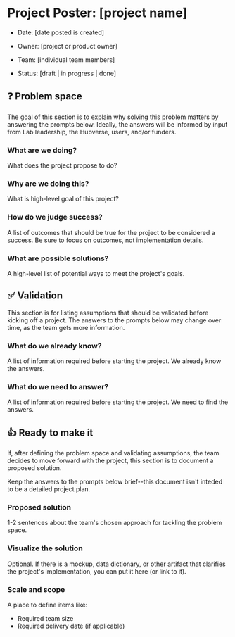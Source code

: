 # Project Poster: [project name]

- Date: [date posted is created]

- Owner: [project or product owner]

- Team: [individual team members]

- Status: [draft | in progress | done]

## ❓ Problem space

The goal of this section is to explain why solving this problem matters
by answering the prompts below. Ideally, the answers will be informed
by input from Lab leadership, the Hubverse, users, and/or funders.

### What are we doing?

What does the project propose to do?

### Why are we doing this?

What is high-level goal of this project?

### How do we judge success?

A list of outcomes that should be true for the project to be considered a
success. Be sure to focus on outcomes, not implementation details.

### What are possible solutions?

A high-level list of potential ways to meet the project's goals.

## ✅ Validation

This section is for listing assumptions that should be validated before
kicking off a project. The answers to the prompts below may change over
time, as the team gets more information.

### What do we already know?

A list of information required before starting the project.
We already know the answers.

### What do we need to answer?

A list of information required before starting the project.
We need to find the answers.

## 👍 Ready to make it

If, after defining the problem space and validating assumptions, the team
decides to move forward with the project, this section is to document
a proposed solution.

Keep the answers to the prompts below brief--this document isn't
inteded to be a detailed project plan.

### Proposed solution

1-2 sentences about the team's chosen approach for tackling the problem space.

### Visualize the solution

Optional. If there is a mockup, data dictionary, or other artifact that clarifies
the project's implementation, you can put it here (or link to it).

### Scale and scope

A place to define items like:

- Required team size
- Required delivery date (if applicable)
